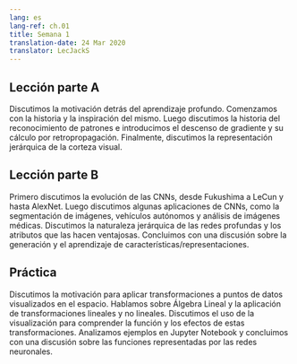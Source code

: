 ```yaml
---
lang: es
lang-ref: ch.01
title: Semana 1
translation-date: 24 Mar 2020
translator: LecJackS
---
```



## Lección parte A

<!-- We discuss the motivation behind deep learning. We begin with the history and inspiration of deep learning. Then we discuss the history of pattern recognition and introduce gradient descent and its computation by backpropagation. Finally, we discuss the hierarchical representation of the visual cortex.
-->
Discutimos la motivación detrás del aprendizaje profundo. Comenzamos con la historia y la inspiración del mismo. Luego discutimos la historia del reconocimiento de patrones e introducimos el descenso de gradiente y su cálculo por retropropagación. Finalmente, discutimos la representación jerárquica de la corteza visual.


## Lección parte B

<!-- We first discuss the evolution of CNNs, from Fukushima to LeCun to AlexNet. We then discuss some applications of CNN's, such as image segmentation, autonomous vehicles, and medical image analysis. We discuss the hierarchical nature of deep networks and the attributes of deep networks that make them advantageous. We conclude with a discussion of generating and learning features/representations.
-->
Primero discutimos la evolución de las CNNs, desde Fukushima a LeCun y hasta AlexNet. Luego discutimos algunas aplicaciones de CNNs, como la segmentación de imágenes, vehículos autónomos y análisis de imágenes médicas. Discutimos la naturaleza jerárquica de las redes profundas y los atributos que las hacen ventajosas. Concluimos con una discusión sobre la generación y el aprendizaje de características/representaciones.


## Práctica

<!-- We discuss the motivation for applying transformations to data points visualized in space. We talk about Linear Algebra and the application of linear and non-linear transformations. We discuss the use of visualization to understand the function and effects of these transformations. We walk through examples in a Jupyter Notebook and conclude with a discussion of functions represented by neural networks.
-->
Discutimos la motivación para aplicar transformaciones a puntos de datos visualizados en el espacio. Hablamos sobre Álgebra Lineal y la aplicación de transformaciones lineales y no lineales. Discutimos el uso de la visualización para comprender la función y los efectos de estas transformaciones. Analizamos ejemplos en Jupyter Notebook y concluimos con una discusión sobre las funciones representadas por las redes neuronales.
